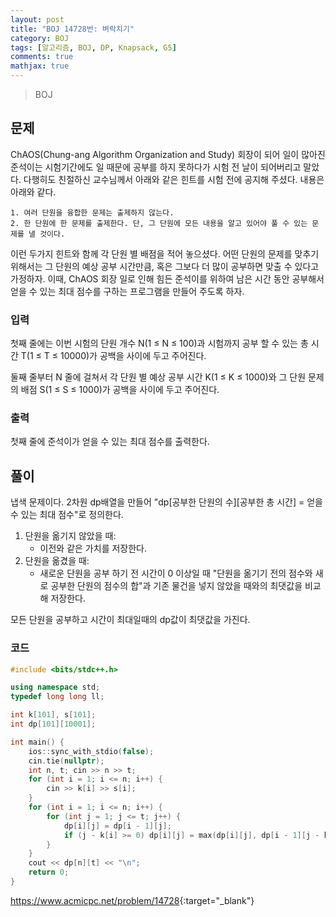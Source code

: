 ```yaml
---
layout: post
title: "BOJ 14728번: 벼락치기"
category: BOJ
tags: [알고리즘, BOJ, DP, Knapsack, G5]
comments: true
mathjax: true
---
```


> BOJ

## 문제
ChAOS(Chung-ang Algorithm Organization and Study) 회장이 되어 일이 많아진 준석이는 시험기간에도 일 때문에 공부를 하지 못하다가 시험 전 날이 되어버리고 말았다. 다행히도 친절하신 교수님께서 아래와 같은 힌트를 시험 전에 공지해 주셨다. 내용은 아래와 같다.

    1. 여러 단원을 융합한 문제는 출제하지 않는다.
    2. 한 단원에 한 문제를 출제한다. 단, 그 단원에 모든 내용을 알고 있어야 풀 수 있는 문제를 낼 것이다.

이런 두가지 힌트와 함께 각 단원 별 배점을 적어 놓으셨다. 어떤 단원의 문제를 맞추기 위해서는 그 단원의 예상 공부 시간만큼, 혹은 그보다 더 많이 공부하면 맞출 수 있다고 가정하자. 이때, ChAOS 회장 일로 인해 힘든 준석이를 위하여 남은 시간 동안 공부해서 얻을 수 있는 최대 점수를 구하는 프로그램을 만들어 주도록 하자.

### 입력
첫째 줄에는 이번 시험의 단원 개수 N(1 ≤ N ≤ 100)과 시험까지 공부 할 수 있는 총 시간 T(1 ≤ T ≤ 10000)가 공백을 사이에 두고 주어진다.

둘째 줄부터 N 줄에 걸쳐서 각 단원 별 예상 공부 시간 K(1 ≤ K ≤ 1000)와 그 단원 문제의 배점 S(1 ≤ S ≤ 1000)가 공백을 사이에 두고 주어진다.

### 출력
첫째 줄에 준석이가 얻을 수 있는 최대 점수를 출력한다.

## 풀이
냅색 문제이다. 2차원 dp배열을 만들어 "dp[공부한 단원의 수][공부한 총 시간] = 얻을 수 있는 최대 점수"로 정의한다.

1. 단원을 옮기지 않았을 때:
	* 이전와 같은 가치를 저장한다.
2. 단원을 옮겼을 때:
	* 새로운 단원을 공부 하기 전 시간이 0 이상일 때 "단원을 옮기기 전의 점수와 새로 공부한 단원의 점수의 합"과 기존 물건을 넣지 않았을 때와의 최댓값을 비교해 저장한다.

모든 단원을 공부하고 시간이 최대일때의 dp값이 최댓값을 가진다.

### 코드
```c++
#include <bits/stdc++.h>

using namespace std;
typedef long long ll;

int k[101], s[101];
int dp[101][10001];

int main() {
    ios::sync_with_stdio(false);
    cin.tie(nullptr);
    int n, t; cin >> n >> t;
    for (int i = 1; i <= n; i++) {
        cin >> k[i] >> s[i];
    }
    for (int i = 1; i <= n; i++) {
        for (int j = 1; j <= t; j++) {
            dp[i][j] = dp[i - 1][j];
            if (j - k[i] >= 0) dp[i][j] = max(dp[i][j], dp[i - 1][j - k[i]] + s[i]);
        }
    }
    cout << dp[n][t] << "\n";
    return 0;
}

```

<https://www.acmicpc.net/problem/14728>{:target="_blank"}
